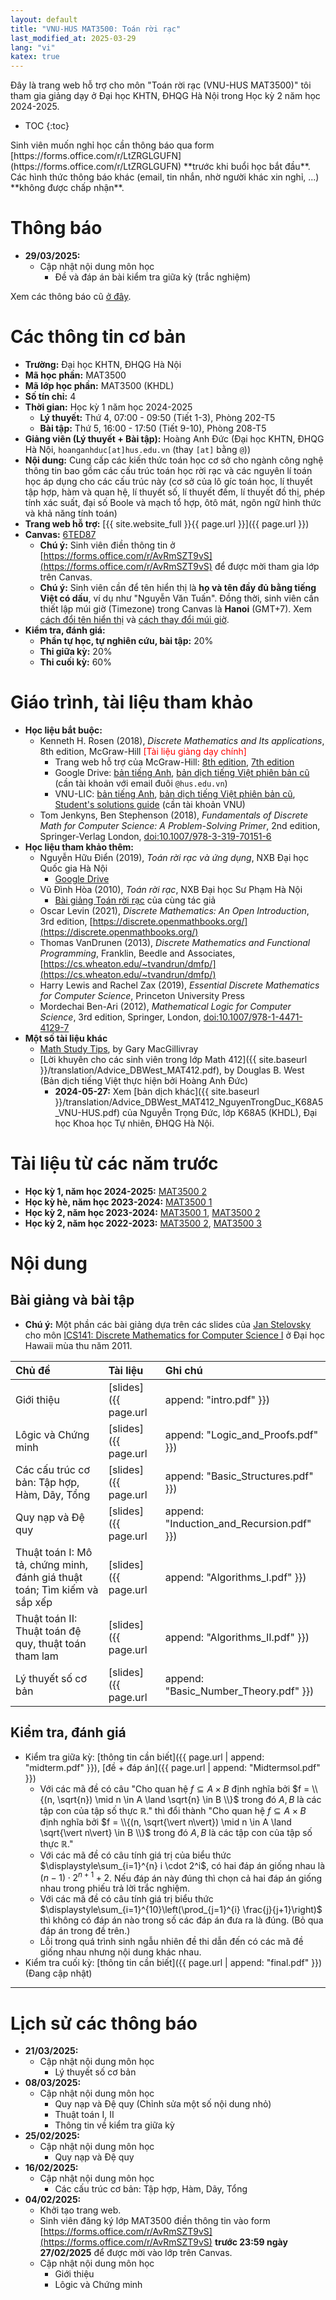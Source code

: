 ```yaml
---
layout: default
title: "VNU-HUS MAT3500: Toán rời rạc"
last_modified_at: 2025-03-29
lang: "vi"
katex: true
---
```


<div class="alert alert-info" markdown="1">
Đây là trang web hỗ trợ cho môn "Toán rời rạc (VNU-HUS MAT3500)" tôi tham gia giảng dạy ở Đại học KHTN, ĐHQG Hà Nội trong Học kỳ 2 năm học 2024-2025.

* TOC
{:toc}
</div>

<div class="alert alert-primary" role="alert" markdown="1">
Sinh viên muốn nghỉ học cần thông báo qua form [https://forms.office.com/r/LtZRGLGUFN](https://forms.office.com/r/LtZRGLGUFN) **trước khi buổi học bắt đầu**. Các hình thức thông báo khác (email, tin nhắn, nhờ người khác xin nghỉ, ...) **không được chấp nhận**.
</div>

<div class="alert alert-success" role="alert" markdown="1">
<h1>Thông báo</h1>

<!-- <h2 style="color:red;">Kiểm tra giữa kỳ: 27/03/2025 (Thứ 5), 16:00 - 16:50 (Tiết 9), Phòng 208-T5</h2> -->

* **29/03/2025:**
  * Cập nhật nội dung môn học
    * Đề và đáp án bài kiểm tra giữa kỳ (trắc nghiệm)

Xem các thông báo cũ [ở đây](#lịch-sử-các-thông-báo).

</div>

# Các thông tin cơ bản
 
* **Trường:** Đại học KHTN, ĐHQG Hà Nội
* **Mã học phần:** MAT3500
* **Mã lớp học phần:** MAT3500 (KHDL)
* **Số tín chỉ:** 4
* **Thời gian:** Học kỳ 1 năm học 2024-2025
  * **Lý thuyết:** Thứ 4, 07:00 - 09:50 (Tiết 1-3), Phòng 202-T5
  * **Bài tập:** Thứ 5, 16:00 - 17:50 (Tiết 9-10), Phòng 208-T5
* **Giảng viên (Lý thuyết + Bài tập):** Hoàng Anh Đức (Đại học KHTN, ĐHQG Hà Nội, `hoanganhduc[at]hus.edu.vn` (thay `[at]` bằng `@`))
* **Nội dung:** Cung cấp các kiến thức toán học cơ sở cho ngành công nghệ thông tin bao gồm các cấu trúc toán học rời rạc và các nguyên lí toán học áp dụng cho các cấu trúc này (cơ sở của lô gíc toán học, lí thuyết tập hợp, hàm và quan hệ, lí thuyết số, lí thuyết đếm, lí thuyết đồ thị, phép tính xác suất, đại số Boole và mạch tổ hợp, ôtô mát, ngôn ngữ hình thức và khả năng tính toán) 
* **Trang web hỗ trợ:** [{{ site.website_full }}{{ page.url }}]({{ page.url }})
* **Canvas:** [6TED87](https://canvas.instructure.com/enroll/6TED87/)
  * **Chú ý:** Sinh viên điền thông tin ở [https://forms.office.com/r/AvRmSZT9vS](https://forms.office.com/r/AvRmSZT9vS) để được mời tham gia lớp trên Canvas.
  * **Chú ý:** Sinh viên cần để tên hiển thị là **họ và tên đầy đủ bằng tiếng Việt có dấu**, ví dụ như "Nguyễn Văn Tuấn". Đồng thời, sinh viên cần thiết lập múi giờ (Timezone) trong Canvas là **Hanoi** (GMT+7). Xem [cách đổi tên hiển thị](https://community.canvaslms.com/t5/Troubleshooting/Updating-my-displayed-name-in-Canvas/ta-p/853) và [cách thay đổi múi giờ](https://community.canvaslms.com/t5/Canvas-Basics-Guide/How-do-I-set-a-time-zone-in-my-user-account/ta-p/615318).
* **Kiểm tra, đánh giá:**
  * **Phần tự học, tự nghiên cứu, bài tập:** 20%
  * **Thi giữa kỳ:** 20%
  * **Thi cuối kỳ:** 60%

# Giáo trình, tài liệu tham khảo

* **Học liệu bắt buộc:**
  * Kenneth H. Rosen (2018), *Discrete Mathematics and Its applications*, 8th edition, McGraw-Hill <span style="color:red">[Tài liệu giảng dạy chính]</span>  
    * Trang web hỗ trợ của McGraw-Hill: [8th edition](https://highered.mheducation.com/sites/125967651x/information_center_view0/), [7th edition](https://highered.mheducation.com/sites/0073383090)
    * Google Drive: [bản tiếng Anh](https://drive.google.com/file/d/1ih0TbsAnGfU01spxlxdrxmhy2Fx1usxR/view?usp=sharing), [bản dịch tiếng Việt phiên bản cũ](https://drive.google.com/file/d/17BZhae7BeGvK1rI8ksjA8o4uZyLr-I_4/) (cần tài khoản với email đuôi `@hus.edu.vn`)
    * VNU-LIC: [bản tiếng Anh](https://bookworm.vnu.edu.vn/EDetail.aspx?id=96731), [bản dịch tiếng Việt phiên bản cũ](https://bookworm.vnu.edu.vn/EDetail.aspx?id=35151), [Student's solutions guide](https://bookworm.vnu.edu.vn/EDetail.aspx?id=49071) (cần tài khoản VNU)
  * Tom Jenkyns, Ben Stephenson (2018), *Fundamentals of Discrete Math for Computer Science: A Problem-Solving Primer*, 2nd edition, Springer-Verlag London, [doi:10.1007/978-3-319-70151-6](https://doi.org/10.1007/978-3-319-70151-6)
* **Học liệu tham khảo thêm:**
  * Nguyễn Hữu Điển (2019), *Toán rời rạc và ứng dụng*, NXB Đại học Quốc gia Hà Nội
    * [Google Drive](https://drive.google.com/file/d/1Nd7FPnn1y-h8WNio4ALidmHVpGZxbiPM/)
  * Vũ Đình Hòa (2010), *Toán rời rạc*, NXB Đại học Sư Phạm Hà Nội
    * [Bài giảng Toán rời rạc](http://fit.hnue.edu.vn/~hoavd/Bai%20giang/TRR.rar) của cùng tác giả
  * Oscar Levin (2021), *Discrete Mathematics: An Open Introduction*, 3rd edition, [https://discrete.openmathbooks.org/](https://discrete.openmathbooks.org/)
  * Thomas VanDrunen (2013), *Discrete Mathematics and Functional Programming*, Franklin, Beedle and Associates, [https://cs.wheaton.edu/~tvandrun/dmfp/](https://cs.wheaton.edu/~tvandrun/dmfp/)
  * Harry Lewis and Rachel Zax (2019), *Essential Discrete Mathematics for Computer Science*, Princeton University Press
  * Mordechai Ben-Ari (2012), *Mathematical Logic for Computer Science*, 3rd edition, Springer, London, [doi:10.1007/978-1-4471-4129-7](https://doi.org/10.1007/978-1-4471-4129-7)
* **Một số tài liệu khác**
  * [Math Study Tips](https://www.math.uvic.ca/faculty/gmacgill/Pointers2.pdf), by Gary MacGillivray
  * [Lời khuyên cho các sinh viên trong lớp Math 412]({{ site.baseurl }}/translation/Advice_DBWest_MAT412.pdf), by Douglas B. West (Bản dịch tiếng Việt thực hiện bởi Hoàng Anh Đức)
    * **2024-05-27:** Xem [bản dịch khác]({{ site.baseurl }}/translation/Advice_DBWest_MAT412_NguyenTrongDuc_K68A5_VNU-HUS.pdf) của Nguyễn Trọng Đức, lớp K68A5 (KHDL), Đại học Khoa học Tự nhiên, ĐHQG Hà Nội.

# Tài liệu từ các năm trước

* **Học kỳ 1, năm học 2024-2025:** [MAT3500 2](https://hoanganhduc.github.io/teaching/VNU-HUS/2024/winter/MAT3500-2/)
* **Học kỳ hè, năm học 2023-2024:** [MAT3500 1](https://hoanganhduc.github.io/teaching/VNU-HUS/2024/summer/MAT3500/)
* **Học kỳ 2, năm học 2023-2024:** [MAT3500 1](https://hoanganhduc.github.io/teaching/VNU-HUS/2024/MAT3500-1/), [MAT3500 2](https://hoanganhduc.github.io/teaching/VNU-HUS/2024/MAT3500-2/)
* **Học kỳ 2, năm học 2022-2023:** [MAT3500 2](https://hoanganhduc.github.io/teaching/VNU-HUS/2023/MAT3500-2), [MAT3500 3](https://hoanganhduc.github.io/teaching/VNU-HUS/2023/MAT3500-3)


# Nội dung

## Bài giảng và bài tập

* **Chú ý:** Một phần các bài giảng dựa trên các slides của [Jan Stelovsky](http://www2.hawaii.edu/~janst/) cho môn [ICS141: Discrete Mathematics for Computer Science I](http://www2.hawaii.edu/~janst/141/lecture) ở Đại học Hawaii mùa thu năm 2011.

| **Chủ đề** | **Tài liệu** | **Ghi chú** |
|:--------------|:-----------|:--------------|
| Giới thiệu | [slides]({{ page.url | append: "intro.pdf" }}) |
| Lôgic và Chứng minh | [slides]({{ page.url | append: "Logic_and_Proofs.pdf" }}) | Chương 1, 1.1--1.5, 1.7 (Rosen) |
| Các cấu trúc cơ bản: Tập hợp, Hàm, Dãy, Tổng |  [slides]({{ page.url | append: "Basic_Structures.pdf" }}) | Chương 2, 2.1--2.5 (Rosen) |
| Quy nạp và Đệ quy | [slides]({{ page.url | append: "Induction_and_Recursion.pdf" }}) | Chương 5, 5.1--5.3, Chương 8, 8.1--8.4 (Rosen) |
| Thuật toán I: Mô tả, chứng minh, đánh giá thuật toán; Tìm kiếm và sắp xếp | [slides]({{ page.url | append: "Algorithms_I.pdf" }}) | Chương 3, 3.1--3.3, Chương 5, 5.5 (Rosen) |
| Thuật toán II: Thuật toán đệ quy, thuật toán tham lam | [slides]({{ page.url | append: "Algorithms_II.pdf" }}) | Chương 5, 5.4 (Rosen) |
| Lý thuyết số cơ bản | [slides]({{ page.url | append: "Basic_Number_Theory.pdf" }}) | Chương 4, 4.1--4.4 (Rosen) | 

<!-- | Các phương pháp đếm | [slides]({{ page.url | append: "Counting.pdf" }}) | Chương 6, 6.1--6.5 (Rosen) | -->
<!-- | Lý thuyết đồ thị I: Giới thiệu, Biểu diễn đồ thị và sự đẳng cấu, Tính liên thông | [slides]({{ page.url | append: "Graphs_I.pdf" }}) | Chương 10, 10.1--10.4 (Rosen) | -->
<!-- | Lý thuyết đồ thị II: Đường đi ngắn nhất, Đồ thị phẳng, Tô màu đồ thị | [slides]({{ page.url | append: "Graphs_II.pdf" }}) | Chương 10, 10.5--10.8 (Rosen) | -->
<!-- | Lý thuyết đồ thị III: Cây | [slides]({{ page.url | append: "Graphs_III.pdf" }}) | Chương 11, 11.1--11.5 (Rosen) | -->
<!-- | Đại số Boole | [slides]({{ page.url | append: "Boolean_Algebra.pdf" }}) | Chương 12, 12.1--12.4 (Rosen) | -->
<!-- | Tổng hợp | [slides]({{ page.url | append: "VNU-HUS_MAT3500_Lectures.pdf" }}) | | -->

## Kiểm tra, đánh giá

* Kiểm tra giữa kỳ: [thông tin cần biết]({{ page.url | append: "midterm.pdf" }}), [đề + đáp án]({{ page.url | append: "Midtermsol.pdf" }})
  * Với các mã đề có câu "Cho quan hệ $f \subseteq A \times B$ định nghĩa bởi $f = \\{(n, \sqrt{n}) \mid n \in A \land \sqrt{n} \in B \\}$ trong đó $A, B$ là các tập con của tập số thực $\mathbb{R}$." thì đổi thành "Cho quan hệ $f \subseteq A \times B$ định nghĩa bởi $f = \\{(n, \sqrt{\vert n\vert}) \mid n \in A \land \sqrt{\vert n\vert} \in B \\}$ trong đó $A, B$ là các tập con của tập số thực $\mathbb{R}$."
  * Với các mã đề có câu tính giá trị của biểu thức $\displaystyle\sum_{i=1}^{n} i \cdot 2^i$, có hai đáp án giống nhau là $(n-1)\cdot 2^{n+1} + 2$. Nếu đáp án này đúng thì chọn cả hai đáp án giống nhau trong phiếu trả lời trắc nghiệm.
  * Với các mã đề có câu tính giá trị biểu thức $\displaystyle\sum_{i=1}^{10}\left(\prod_{j=1}^{i} \frac{j}{j+1}\right)$ thì không có đáp án nào trong số các đáp án đưa ra là đúng. (Bỏ qua đáp án trong đề trên.)
  * Lỗi trong quá trình sinh ngẫu nhiên đề thi dẫn đến có các mã đề giống nhau nhưng nội dung khác nhau.
* Kiểm tra cuối kỳ: [thông tin cần biết]({{ page.url | append: "final.pdf" }}) (Đang cập nhật)

-----

# Lịch sử các thông báo

* **21/03/2025:**
  * Cập nhật nội dung môn học
    * Lý thuyết số cơ bản
* **08/03/2025:**
  * Cập nhật nội dung môn học
    * Quy nạp và Đệ quy (Chỉnh sửa một số nội dung nhỏ)
    * Thuật toán I, II
    * Thông tin về kiểm tra giữa kỳ
* **25/02/2025:**
  * Cập nhật nội dung môn học
    * Quy nạp và Đệ quy
* **16/02/2025:**
  * Cập nhật nội dung môn học
    * Các cấu trúc cơ bản: Tập hợp, Hàm, Dãy, Tổng
* **04/02/2025:**
  * Khởi tạo trang web.
  * Sinh viên đăng ký lớp MAT3500 điền thông tin vào form [https://forms.office.com/r/AvRmSZT9vS](https://forms.office.com/r/AvRmSZT9vS) **trước 23:59 ngày 27/02/2025** để được mời vào lớp trên Canvas. 
  * Cập nhật nội dung môn học
    * Giới thiệu
    * Lôgic và Chứng minh
